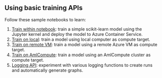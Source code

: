 ## Using basic training APIs

Follow these sample notebooks to learn:

1. [Train within notebook](train-within-notebook): train a simple scikit-learn model using the Jupyter kernel and deploy the model to Azure Container Service.
2. [Train on local](train-on-local): train a model using local computer as compute target.
3. [Train on remote VM](train-on-remote-vm): train a model using a remote Azure VM as compute target.
4. [Train on AmlCompute](train-on-amlcompute): train a model using an AmlCompute cluster as compute target.
5. [Logging API](logging-api): experiment with various logging functions to create runs and automatically generate graphs.
